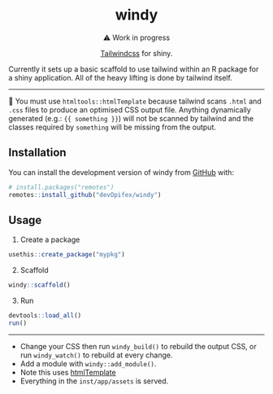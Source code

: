 <!-- badges: start -->
<!-- badges: end -->

<div align="center">

# windy

:warning: Work in progress

[Tailwindcss](https://tailwindcss.com/) for shiny.

</div>

Currently it sets up a basic scaffold to use tailwind
within an R package for a shiny application.
All of the heavy lifting is done by tailwind itself.

---

:rotating_light: You must use `htmltools::htmlTemplate` because
tailwind scans `.html` and `.css` files to produce an optimised
CSS output file. Anything dynamically generated (e.g.: `{{ something }}`)
will not be scanned by tailwind and the classes required by
`something` will be missing from the output.

## Installation

You can install the development version of windy from
[GitHub](https://github.com/) with:

``` r
# install.packages("remotes")
remotes::install_github("devOpifex/windy")
```

## Usage

1. Create a package

```r
usethis::create_package("mypkg")
```

2. Scaffold

```r
windy::scaffold()
```

3. Run

```r
devtools::load_all()
run()
```

----

- Change your CSS then run `windy_build()` to rebuild the output CSS,
or run `windy_watch()` to rebuild at every change.
- Add a module with `windy::add_module()`.
- Note this uses [htmlTemplate](https://shiny.rstudio.com/articles/templates.html)
- Everything in the `inst/app/assets` is served.
